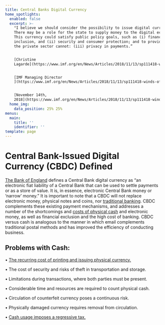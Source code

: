 ```yaml
---
title: Central Banks Digital Currency
home_spotlights:
  enabled: false
  excerpt: >-
    "I believe we should consider the possibility to issue digital currency.
    There may be a role for the state to supply money to the digital economy.
    This currency could satisfy public policy goals, such as (i) financial
    inclusion, and (ii) security and consumer protection; and to provide what
    the private sector cannot: (iii) privacy in payments.” 


    [Christine
    Lagarde](https://www.imf.org/en/News/Articles/2018/11/13/sp111418-winds-of-change-the-case-for-new-digital-currency)


    [IMF Managing Director
    ](https://www.imf.org/en/News/Articles/2018/11/13/sp111418-winds-of-change-the-case-for-new-digital-currency)


    [November 14th,
    2018](https://www.imf.org/en/News/Articles/2018/11/13/sp111418-winds-of-change-the-case-for-new-digital-currency)
  home_img:
    data_position: 25% 25%
menus:
  main:
    title: ''
    identifier: ''
template: page
---
```

# Central Bank-Issued Digital Currency (CBDC) Defined

[The Bank of England](https://www.bankofengland.co.uk/-/media/boe/files/working-paper/2018/broadening-narrow-money-monetary-policy-with-a-central-bank-digital-currency.pdf) defines a Central Bank digital currency as “an electronic fiat liability of a Central Bank that can be used to settle payments or as a store
of value. It is, in essence, electronic Central Bank money or ‘narrow’ money.”
It is important to note that a CBDC will not replace electronic money, physical
notes and coins, nor [traditional banking](https://s3.amazonaws.com/real.stlouisfed.org/wp/2018/2018-026.pdf). CBDC complements these existing
payment mechanisms, and addresses a number of the shortcomings and [costs
of physical cash](https://hbr.org/2014/06/the-hidden-costs-of-cash) and electronic money, as well as financial exclusion and the
high cost of banking. CBDC versus cash is analogous to the manner in which
email complements traditional postal methods and has improved the efficiency
of conducting business.

## Problems with Cash:

• [The recurring cost of printing and issuing physical currency.](https://www.mckinsey.com/industries/financial-services/our-insights/attacking-the-cost-of-cash) 

[](https://www.mckinsey.com/industries/financial-services/our-insights/attacking-the-cost-of-cash)• The cost of security and risks of theft in transportation and storage. 

• Limitations during transactions, where both parties must be present. 

• Considerable time and resources are required to count physical cash. 

• Circulation of counterfeit currency poses a continuous risk. 

• Physically damaged currency requires removal from circulation. 

• [Cash usage imposes a regressive tax.](https://hbr.org/2014/06/the-hidden-costs-of-cash)
